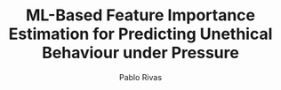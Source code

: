 ---
paperId: 9
author: Pablo Rivas
publicationauthor: Rivas, P.
title: ML-Based Feature Importance Estimation for Predicting Unethical Behaviour under Pressure
pdf: --
poster: Poster_Pablo_Rivas
alt: --
type: Poster
topic: Applications
link: http://localhost:4000/papers/icml/2019/pdf/Poster_Pablo_Rivas.pdf
conference: icml
year: 2019
tags: icml-2019-ab
location: California, USA
---